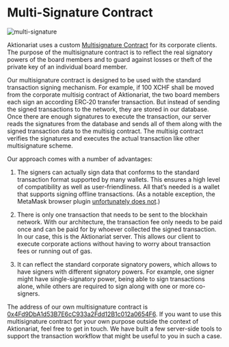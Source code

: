 # Multi-Signature Contract

![multi-signature](https://hub.aktionariat.com/images/contracts/old-keys.jpg)

Aktionariat uses a custom [Multisignature Contract](../src/multisig/MultiSigWalletMaster.sol) for its corporate clients. The purpose of the multisignature contract is to reflect the real signatory powers of the board members and to guard against losses or theft of the private key of an individual board member.

Our multisignature contract is designed to be used with the standard transaction signing mechanism. For example, if 100 XCHF shall be moved from the corporate multisig contract of Aktionariat, the two board members each sign an according ERC‑20 transfer transaction. But instead of sending the signed transactions to the network, they are stored in our database. Once there are enough signatures to execute the transaction, our server reads the signatures from the database and sends all of them along with the signed transaction data to the multisig contract. The multisig contract verifies the signatures and executes the actual transaction like other multisignature scheme.

Our approach comes with a number of advantages:

1. The signers can actually sign data that conforms to the standard transaction format supported by many wallets. This ensures a high level of compatibility as well as user-friendliness. All that’s needed is a wallet that supports signing offline transactions. (As a notable exception, the MetaMask browser plugin [unfortunately does not](https://github.com/MetaMask/metamask-extension/issues/7644).)

2. There is only one transaction that needs to be sent to the blockhain network. With our architecture, the transaction fee only needs to be paid once and can be paid for by whoever collected the signed transaction. In our case, this is the Aktionariat server. This allows our client to execute corporate actions without having to worry about transaction fees or running out of gas.

3. It can reflect the standard corporate signatory powers, which allows to have signers with different signatory powers. For example, one signer might have single-signatory power, being able to sign transactions alone, while others are required to sign along with one or more co-signers.

The address of our own multisignature contract is [0x4Fd9DbA1d53B7E6cC933a2Fdd12B1c012a0654F6](https://etherscan.io/address/0x4Fd9DbA1d53B7E6cC933a2Fdd12B1c012a0654F6#code). If you want to use this multisignature contract for your own purpose outside the context of Aktionariat, feel free to get in touch. We have built a few server-side tools to support the transaction workflow that might be useful to you in such a case.

